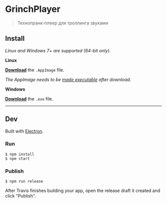 # GrinchPlayer

> Технопранк-плеер для троллинга звуками

## Install

*Linux and Windows 7+ are supported (64-bit only).*

**Linux**

[**Download**](https://github.com/n3tman/GrinchPlayer/releases/latest) the `.AppImage` file.

*The AppImage needs to be [made executable](http://discourse.appimage.org/t/how-to-make-an-appimage-executable/80) after download.*

**Windows**

[**Download**](https://github.com/n3tman/GrinchPlayer/releases/latest) the `.exe` file.

---

## Dev

Built with [Electron](https://electronjs.org).

### Run

```
$ npm install
$ npm start
```

### Publish

```
$ npm run release
```

After Travis finishes building your app, open the release draft it created and click "Publish".
